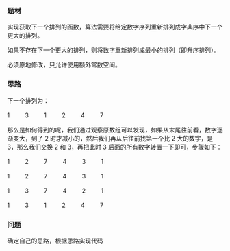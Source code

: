 ### 题材

实现获取下一个排列的函数，算法需要将给定数字序列重新排列成字典序中下一个更大的排列。

如果不存在下一个更大的排列，则将数字重新排列成最小的排列（即升序排列）。

必须原地修改，只允许使用额外常数空间。

### 思路

下一个排列为：

1 　　 3 　　 1 　　 2 　　 4 　　 7

那么是如何得到的呢，我们通过观察原数组可以发现，如果从末尾往前看，数字逐渐变大，到了 2 时才减小的，然后我们再从后往前找第一个比 2 大的数字，是 3，那么我们交换 2 和 3，再把此时 3 后面的所有数字转置一下即可，步骤如下：

1 　　 2 　　 7 　　 4 　　 3 　　 1

1 　　 2 　　 7 　　 4 　　 3 　　 1

1 　　 3 　　 7 　　 4 　　 2 　　 1

1 　　 3 　　 1 　　 2 　　 4 　　 7

### 问题
确定自己的思路，根据思路实现代码